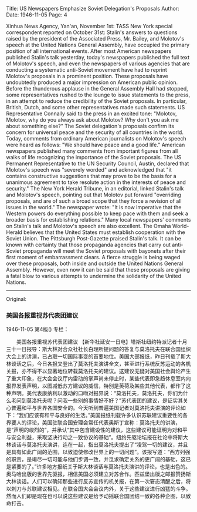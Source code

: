 Title: US Newspapers Emphasize Soviet Delegation's Proposals
Author:
Date: 1946-11-05
Page: 4

Xinhua News Agency, Yan'an, November 1st: TASS New York special correspondent reported on October 31st: Stalin's answers to questions raised by the president of the Associated Press, Mr. Bailey, and Molotov's speech at the United Nations General Assembly, have occupied the primary position of all international events. After most American newspapers published Stalin's talk yesterday, today's newspapers published the full text of Molotov's speech, and even the newspapers of various agencies that are conducting a systematic anti-Soviet movement have had to reprint Molotov's proposals in a prominent position. These proposals have undoubtedly produced a major impression on American public opinion. Before the thunderous applause in the General Assembly Hall had stopped, some representatives rushed to the lounge to issue statements to the press, in an attempt to reduce the credibility of the Soviet proposals. In particular, British, Dutch, and some other representatives made such statements. US Representative Connally said to the press in an excited tone: "Molotov, Molotov, why do you always ask about Molotov? Why don't you ask me about something else?" The Soviet delegation's proposals confirm its concern for universal peace and the security of all countries in the world. Today, comments from ordinary American journalists on Molotov's speech were heard as follows: "We should have peace and a good life." American newspapers published many comments from important figures from all walks of life recognizing the importance of the Soviet proposals. The US Permanent Representative to the UN Security Council, Austin, declared that Molotov's speech was "severely worded" and acknowledged that "it contains constructive suggestions that may prove to be the basis for a unanimous agreement to take resolute action in the interests of peace and security." The New York Herald Tribune, in an editorial, linked Stalin's talk and Molotov's speech, pointing out that Molotov put forward "overriding proposals, and are of such a broad scope that they force a revision of all issues in the world." The newspaper wrote: "It is now imperative that the Western powers do everything possible to keep pace with them and seek a broader basis for establishing relations." Many local newspapers' comments on Stalin's talk and Molotov's speech are also excellent. The Omaha World-Herald believes that the United States must establish cooperation with the Soviet Union. The Pittsburgh Post-Gazette praised Stalin's talk. It can be known with certainty that those propaganda agencies that carry out anti-Soviet propaganda will meet the Soviet proposals with bayonets after their first moment of embarrassment clears. A fierce struggle is being waged over these proposals, both inside and outside the United Nations General Assembly. However, even now it can be said that these proposals are giving a fatal blow to various attempts to undermine the solidarity of the United Nations.



<hr /> 

Original: 


### 美国各报重视苏代表团建议

1946-11-05
第4版()
专栏：

　　美国各报重视苏代表团建议
    【新华社延安一日电】塔斯社纽约特派记者十月三十一日报导：斯大林对合众社社长白理所提问题的答复与莫洛托夫在联合国组织大会上的讲演，已占取一切国际事变的首要地位。美国大部报纸，昨日刊载了斯大林谈话之后，今日各报又登出了莫洛托夫演讲全文，甚至进行系统反苏运动的各机关报，亦不得不以显著地位转载莫洛托夫的建议。这建议无疑对美国社会舆论产生了重大印象，在大会会议厅内雷动的掌声尚未停止时，某些代表即急趋休息室内向报界发表声明，以图减低苏方建议的威信，特别是英荷及某些其他代表，都作了这种声明。美代表康纳利以激动的口吻对报界说：“莫洛托夫，莫洛托夫，你们为什么老问到莫洛托夫呢？问我一些别的事情好不好？”苏代表团的建议，是证实其关心普遍和平与世界各国安全的。今天听到普遍美国记者对莫洛托夫讲演的评论如下：“我们应该有和平与良好的生活。”美国报纸刊载许多认识苏联建议重要性的各界要人的评论，美国驻联合国安理会常任代表奥斯丁宣称：莫洛托夫的讲演，是“声明的峻烈的”，并承认“其中包含建设性的建议，这些建议可能证明为对和平与安全利益，采取坚决行动之一致协议的基础”。纽约先驱论坛报在社论中将斯大林谈话与莫洛托夫演讲，连在一起，指出莫洛托夫提出了“凌驾一切的建议，并且是具有如此广阔的范围，以致迫使修改世界上的一切问题”。该报写道：“西方列强的职责，是竭尽一切可能与他们步调一致，并觅求确定关系的更广阔的基础，这已是紧要的了。”许多地方报纸关于斯大林谈话与莫洛托夫演讲的评论，也是出色的。奥马哈出版的世界先驱报，相信美国必须建立对苏合作。匹兹堡出版之邮报赞扬斯大林谈话。人们可以确知那些进行反苏宣传的机关报，在第一次窘态清醒之后，将以刺刀与苏联建议相见。在联合国大会会议内外，关于这些建议进行凶猛的斗争。然而人们即是现在也可以说这些建议是给予动摇联合国团结一致的各种企图，以致命打击。
